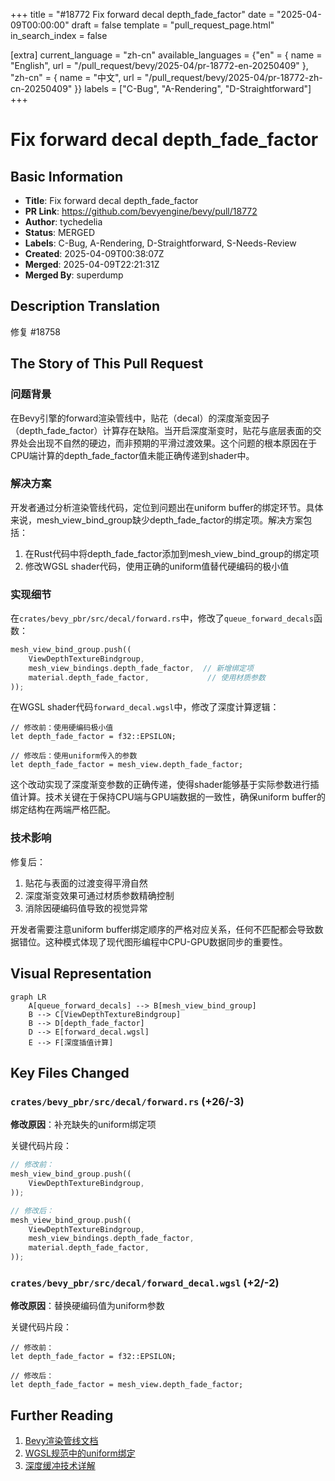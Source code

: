 +++
title = "#18772 Fix forward decal depth_fade_factor"
date = "2025-04-09T00:00:00"
draft = false
template = "pull_request_page.html"
in_search_index = false

[extra]
current_language = "zh-cn"
available_languages = {"en" = { name = "English", url = "/pull_request/bevy/2025-04/pr-18772-en-20250409" }, "zh-cn" = { name = "中文", url = "/pull_request/bevy/2025-04/pr-18772-zh-cn-20250409" }}
labels = ["C-Bug", "A-Rendering", "D-Straightforward"]
+++

# Fix forward decal depth_fade_factor

## Basic Information
- **Title**: Fix forward decal depth_fade_factor
- **PR Link**: https://github.com/bevyengine/bevy/pull/18772
- **Author**: tychedelia
- **Status**: MERGED
- **Labels**: C-Bug, A-Rendering, D-Straightforward, S-Needs-Review
- **Created**: 2025-04-09T00:38:07Z
- **Merged**: 2025-04-09T22:21:31Z
- **Merged By**: superdump

## Description Translation
修复 #18758 

## The Story of This Pull Request

### 问题背景
在Bevy引擎的forward渲染管线中，贴花（decal）的深度渐变因子（depth_fade_factor）计算存在缺陷。当开启深度渐变时，贴花与底层表面的交界处会出现不自然的硬边，而非预期的平滑过渡效果。这个问题的根本原因在于CPU端计算的depth_fade_factor值未能正确传递到shader中。

### 解决方案
开发者通过分析渲染管线代码，定位到问题出在uniform buffer的绑定环节。具体来说，mesh_view_bind_group缺少depth_fade_factor的绑定项。解决方案包括：
1. 在Rust代码中将depth_fade_factor添加到mesh_view_bind_group的绑定项
2. 修改WGSL shader代码，使用正确的uniform值替代硬编码的极小值

### 实现细节
在`crates/bevy_pbr/src/decal/forward.rs`中，修改了`queue_forward_decals`函数：

```rust
mesh_view_bind_group.push((
    ViewDepthTextureBindgroup,
    mesh_view_bindings.depth_fade_factor,  // 新增绑定项
    material.depth_fade_factor,             // 使用材质参数
));
```

在WGSL shader代码`forward_decal.wgsl`中，修改了深度计算逻辑：
```wgsl
// 修改前：使用硬编码极小值
let depth_fade_factor = f32::EPSILON;

// 修改后：使用uniform传入的参数
let depth_fade_factor = mesh_view.depth_fade_factor;
```

这个改动实现了深度渐变参数的正确传递，使得shader能够基于实际参数进行插值计算。技术关键在于保持CPU端与GPU端数据的一致性，确保uniform buffer的绑定结构在两端严格匹配。

### 技术影响
修复后：
1. 贴花与表面的过渡变得平滑自然
2. 深度渐变效果可通过材质参数精确控制
3. 消除因硬编码值导致的视觉异常

开发者需要注意uniform buffer绑定顺序的严格对应关系，任何不匹配都会导致数据错位。这种模式体现了现代图形编程中CPU-GPU数据同步的重要性。

## Visual Representation

```mermaid
graph LR
    A[queue_forward_decals] --> B[mesh_view_bind_group]
    B --> C[ViewDepthTextureBindgroup]
    B --> D[depth_fade_factor]
    D --> E[forward_decal.wgsl]
    E --> F[深度插值计算]
```

## Key Files Changed

### `crates/bevy_pbr/src/decal/forward.rs` (+26/-3)
**修改原因**：补充缺失的uniform绑定项

关键代码片段：
```rust
// 修改前：
mesh_view_bind_group.push((
    ViewDepthTextureBindgroup,
));

// 修改后：
mesh_view_bind_group.push((
    ViewDepthTextureBindgroup,
    mesh_view_bindings.depth_fade_factor,
    material.depth_fade_factor,
));
```

### `crates/bevy_pbr/src/decal/forward_decal.wgsl` (+2/-2)
**修改原因**：替换硬编码值为uniform参数

关键代码片段：
```wgsl
// 修改前：
let depth_fade_factor = f32::EPSILON;

// 修改后：
let depth_fade_factor = mesh_view.depth_fade_factor;
```

## Further Reading
1. [Bevy渲染管线文档](https://bevyengine.org/learn/book/getting-started/rendering/)
2. [WGSL规范中的uniform绑定](https://www.w3.org/TR/WGSL/#memory-views)
3. [深度缓冲技术详解](https://learnopengl.com/Advanced-OpenGL/Depth-testing)